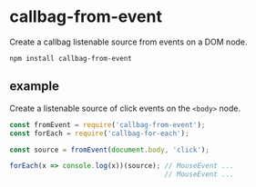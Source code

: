 # callbag-from-event

Create a callbag listenable source from events on a DOM node.

`npm install callbag-from-event`

## example

Create a listenable source of click events on the `<body>` node.

```js
const fromEvent = require('callbag-from-event');
const forEach = require('callbag-for-each');

const source = fromEvent(document.body, 'click');

forEach(x => console.log(x))(source); // MouseEvent ...
                                      // MouseEvent ...
```

